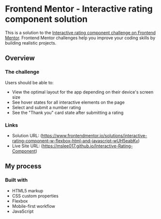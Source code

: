 # Frontend Mentor - Interactive rating component solution

This is a solution to the [Interactive rating component challenge on Frontend Mentor](https://www.frontendmentor.io/challenges/interactive-rating-component-koxpeBUmI). Frontend Mentor challenges help you improve your coding skills by building realistic projects.

## Overview

### The challenge

Users should be able to:

- View the optimal layout for the app depending on their device's screen size
- See hover states for all interactive elements on the page
- Select and submit a number rating
- See the "Thank you" card state after submitting a rating

### Links

- Solution URL: (https://www.frontendmentor.io/solutions/interactive-rating-component-w-flexbox-html-and-javascript-wUH5eabKv)
- Live Site URL: (https://mslee017.github.io/Interactive-Rating-Component)

## My process

### Built with

- HTML5 markup
- CSS custom properties
- Flexbox
- Mobile-first workflow
- JavaScript
